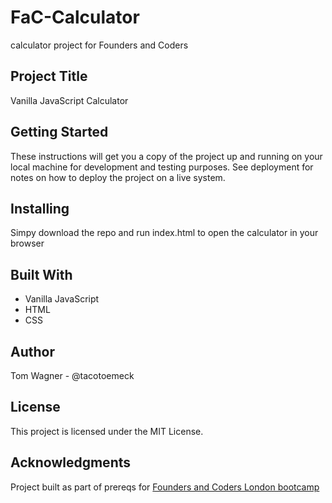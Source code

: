 # FaC-Calculator
calculator project for Founders and Coders

## Project Title
Vanilla JavaScript Calculator

## Getting Started
These instructions will get you a copy of the project up and running on your local machine for development and testing purposes. See deployment for notes on how to deploy the project on a live system.

## Installing
Simpy download the repo and run index.html to open the calculator in your browser

## Built With
* Vanilla JavaScript
* HTML
* CSS

## Author
Tom Wagner - @tacotoemeck

## License
This project is licensed under the MIT License.

## Acknowledgments
Project built as part of prereqs for [Founders and Coders London bootcamp](https://www.foundersandcoders.com/)
